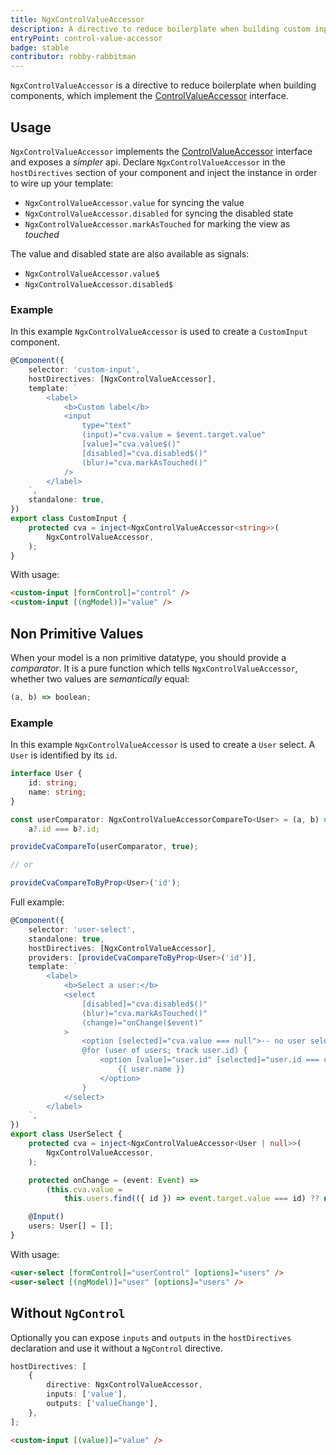 ```yaml
---
title: NgxControlValueAccessor
description: A directive to reduce boilerplate when building custom inputs.
entryPoint: control-value-accessor
badge: stable
contributor: robby-rabbitman
---
```


`NgxControlValueAccessor` is a directive to reduce boilerplate when building components, which implement the [ControlValueAccessor](https://angular.io/api/forms/ControlValueAccessor) interface.

## Usage

`NgxControlValueAccessor` implements the [ControlValueAccessor](https://angular.io/api/forms/ControlValueAccessor) interface and exposes a _simpler_ api. Declare `NgxControlValueAccessor` in the `hostDirectives` section of your component and inject the instance in order to wire up your template:

- `NgxControlValueAccessor.value` for syncing the value
- `NgxControlValueAccessor.disabled` for syncing the disabled state
- `NgxControlValueAccessor.markAsTouched` for marking the view as _touched_

The value and disabled state are also available as signals:

- `NgxControlValueAccessor.value$`
- `NgxControlValueAccessor.disabled$`

### Example

In this example `NgxControlValueAccessor` is used to create a `CustomInput` component.

```ts
@Component({
	selector: 'custom-input',
	hostDirectives: [NgxControlValueAccessor],
	template: `
		<label>
			<b>Custom label</b>
			<input
				type="text"
				(input)="cva.value = $event.target.value"
				[value]="cva.value$()"
				[disabled]="cva.disabled$()"
				(blur)="cva.markAsTouched()"
			/>
		</label>
	`,
	standalone: true,
})
export class CustomInput {
	protected cva = inject<NgxControlValueAccessor<string>>(
		NgxControlValueAccessor,
	);
}
```

With usage:

```html
<custom-input [formControl]="control" />
<custom-input [(ngModel)]="value" />
```

## Non Primitive Values

When your model is a non primitive datatype, you should provide a _comparator_. It is a pure function which tells `NgxControlValueAccessor`, whether two values are _semantically_ equal:

```ts
(a, b) => boolean;
```

### Example

In this example `NgxControlValueAccessor` is used to create a `User` select. A `User` is identified by its `id`.

```ts
interface User {
	id: string;
	name: string;
}

const userComparator: NgxControlValueAccessorCompareTo<User> = (a, b) =>
	a?.id === b?.id;

provideCvaCompareTo(userComparator, true);

// or

provideCvaCompareToByProp<User>('id');
```

Full example:

```ts
@Component({
	selector: 'user-select',
	standalone: true,
	hostDirectives: [NgxControlValueAccessor],
	providers: [provideCvaCompareToByProp<User>('id')],
	template: `
		<label>
			<b>Select a user:</b>
			<select
				[disabled]="cva.disabled$()"
				(blur)="cva.markAsTouched()"
				(change)="onChange($event)"
			>
				<option [selected]="cva.value === null">-- no user selected --</option>
				@for (user of users; track user.id) {
					<option [value]="user.id" [selected]="user.id === cva.value?.id">
						{{ user.name }}
					</option>
				}
			</select>
		</label>
	`,
})
export class UserSelect {
	protected cva = inject<NgxControlValueAccessor<User | null>>(
		NgxControlValueAccessor,
	);

	protected onChange = (event: Event) =>
		(this.cva.value =
			this.users.find(({ id }) => event.target.value === id) ?? null);

	@Input()
	users: User[] = [];
}
```

With usage:

```html
<user-select [formControl]="userControl" [options]="users" />
<user-select [(ngModel)]="user" [options]="users" />
```

## Without `NgControl`

Optionally you can expose `inputs` and `outputs` in the `hostDirectives` declaration
and use it without a `NgControl` directive.

```ts
hostDirectives: [
	{
		directive: NgxControlValueAccessor,
		inputs: ['value'],
		outputs: ['valueChange'],
	},
];
```

```html
<custom-input [(value)]="value" />
```
